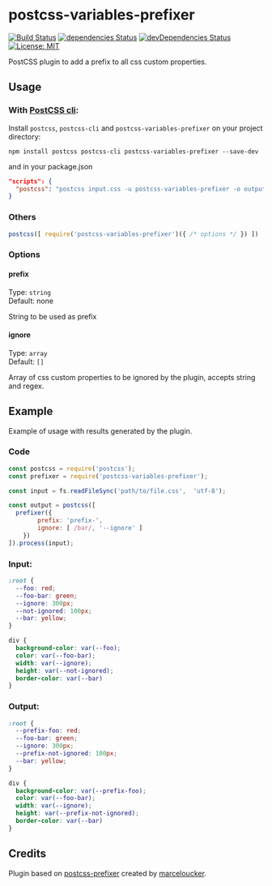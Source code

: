 # postcss-variables-prefixer
[![Build Status](https://travis-ci.org/ryuran/postcss-variables-prefixer.svg?branch=master)](https://travis-ci.org/ryuran/postcss-variables-prefixer) [![dependencies Status](https://david-dm.org/ryuran/postcss-variables-prefixer/status.svg)](https://david-dm.org/ryuran/postcss-variables-prefixer) [![devDependencies Status](https://david-dm.org/ryuran/postcss-variables-prefixer/dev-status.svg)](https://david-dm.org/ryuran/postcss-variables-prefixer?type=dev)
[![License: MIT](https://img.shields.io/badge/License-MIT-green.svg)](https://opensource.org/licenses/MIT)

PostCSS plugin to add a prefix to all css custom properties.

## Usage
### With [PostCSS cli](https://github.com/postcss/postcss-cli):

Install `postcss`, `postcss-cli` and `postcss-variables-prefixer` on your project directory:

```
npm install postcss postcss-cli postcss-variables-prefixer --save-dev
```

and in your package.json

```json
"scripts": {
  "postcss": "postcss input.css -u postcss-variables-prefixer -o output.css"
}
```

### Others
```js
postcss([ require('postcss-variables-prefixer')({ /* options */ }) ])
```

### Options
#### prefix
Type: `string`<br>
Default: none

String to be used as prefix

#### ignore
Type: `array`<br>
Default: `[]`

Array of css custom properties to be ignored by the plugin, accepts string and regex.

## Example
Example of usage with results generated by the plugin.

### Code
```js
const postcss = require('postcss');
const prefixer = require('postcss-variables-prefixer');

const input = fs.readFileSync('path/to/file.css',  'utf-8');

const output = postcss([
  prefixer({
        prefix: 'prefix-',
        ignore: [ /bar/, '--ignore' ]
    })
]).process(input);

```

### Input:
```css
:root {
  --foo: red;
  --foo-bar: green;
  --ignore: 300px;
  --not-ignored: 100px;
  --bar: yellow;
}

div {
  background-color: var(--foo);
  color: var(--foo-bar);
  width: var(--ignore);
  height: var(--not-ignored);
  border-color: var(--bar)
}
```

### Output:
```css
:root {
  --prefix-foo: red;
  --foo-bar: green;
  --ignore: 300px;
  --prefix-not-ignored: 100px;
  --bar: yellow;
}

div {
  background-color: var(--prefix-foo);
  color: var(--foo-bar);
  width: var(--ignore);
  height: var(--prefix-not-ignored);
  border-color: var(--bar)
}
```

## Credits
Plugin based on [postcss-prefixer](https://github.com/marceloucker/postcss-prefixer) created by [marceloucker](https://github.com/marceloucker).

